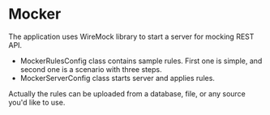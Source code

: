 # Mocker

The application uses WireMock library to start a server for mocking REST API.

- MockerRulesConfig class contains sample rules. First one is simple, and second one is a scenario with three steps.
- MockerServerConfig class starts server and applies rules.

Actually the rules can be uploaded from a database, file, or any source you'd like to use.